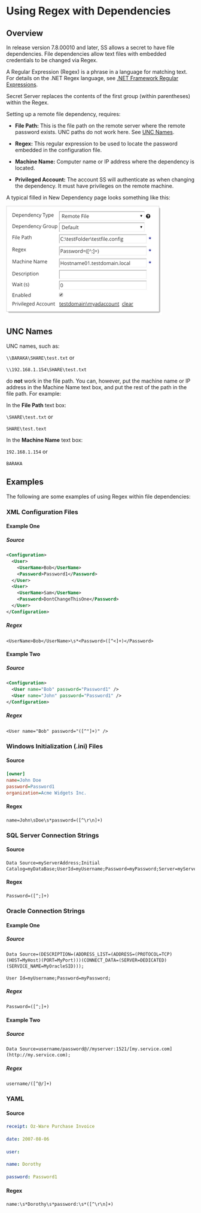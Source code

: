 [title]: # (Using Regex with Dependencies)
[tags]: # (Dependencies,Regex)
[priority]: # (1000)

# Using Regex with Dependencies

## Overview

In release version 7.8.00010 and later, SS allows a secret to have file dependencies. File dependencies allow text files with embedded credentials to be changed via Regex.

A Regular Expression (Regex) is a phrase in a language for matching text. For details on the .NET Regex language, see [.NET Framework Regular Expressions](http://msdn.microsoft.com/en-us/library/hs600312(v=VS.85).aspx).

 Secret Server replaces the contents of the first group (within parentheses) within the Regex.

Setting up a remote file dependency, requires:

-  **File Path:** This is the file path on the remote server where the remote password exists. UNC paths do not work here. See [UNC Names](#unc-names).

- **Regex:** This regular expression to be used to locate the password embedded in the configuration file.

- **Machine Name:** Computer name or IP address where the dependency is located.

- **Privileged Account:** The account SS will authenticate as when changing the dependency. It must have privileges on the remote machine.

A typical filled in New Dependency page looks something like this:

![image-20200519144023052](images/image-20200519144023052.png)

## UNC Names

UNC names, such as:

`\\BARAKA\SHARE\test.txt` or

`\\192.168.1.154\SHARE\test.txt`

do **not** work in the file path. You can, however, put the machine name or IP address in the Machine Name text box, and put the rest of the path in the file path. For example:

In the **File Path** text box:

`\SHARE\test.txt` or

`SHARE\test.text`

In the **Machine Name** text box:

`192.168.1.154` or

`BARAKA`

## Examples

The following are some examples of using Regex within file dependencies:

###  XML Configuration Files

#### Example One

##### Source

```xml
<Configuration>
  <User>
    <UserName>Bob</UserName>
    <Password>Password1</Password>
  </User>
  <User>
    <UserName>Sam</UserName>
    <Password>DontChangeThisOne</Password>
  </User>
</Configuration>
```
##### Regex

`<UserName>Bob</UserName>\s*<Password>([^<]+)</Password>`

#### Example Two

##### Source

```xml
<Configuration>
  <User name="Bob" password="Password1" />
  <User name="John" password="Password1" />
</Configuration>
```

##### Regex

`<User name="Bob" password="([^"]+)" />`

### Windows Initialization (.ini) Files

#### Source

```ini
[owner]
name=John Doe
password=Password1
organization=Acme Widgets Inc.
```
#### Regex

`name=John\sDoe\s*password=([^\r\n]+)`


### SQL Server Connection Strings

#### Source

````
Data Source=myServerAddress;Initial Catalog=myDataBase;UserId=myUsername;Password=myPassword;Server=myServerAddress;Database=myDataBase;Trusted_Connection=False;
````

#### Regex

`Password=([^;]+)`

### Oracle Connection Strings

#### Example One

##### Source

````
Data Source=(DESCRIPTION=(ADDRESS_LIST=(ADDRESS=(PROTOCOL=TCP)(HOST=MyHost)(PORT=MyPort)))(CONNECT_DATA=(SERVER=DEDICATED)(SERVICE_NAME=MyOracleSID)));

User Id=myUsername;Password=myPassword;
````
##### Regex

`Password=([^;]+)`

#### Example Two

##### Source

````
Data Source=username/password@//myserver:1521/[my.service.com](http://my.service.com);
````

##### Regex

`username/([^@/]+)`

### YAML

#### Source

````yaml
receipt: Oz-Ware Purchase Invoice

date: 2007-08-06

user:

name: Dorothy

password: Password1
````

#### Regex

`name:\s*Dorothy\s*password:\s*([^\r\n]+)`